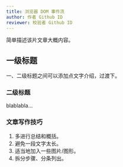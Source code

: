 ```yaml
---
title: 浏览器 DOM 事件流
author: 作者 Github ID
reviewer: 校验者 Github ID
---
```


简单描述该片文章大概内容。

<!--more-->

## 一级标题

一、二级标题之间可以添加点文字介绍，过渡下。

### 二级标题

blablabla...

### 文章写作技巧
1. 多进行总结和概括。
2. 避免一段文字太长。
3. 适当地加入一些图片/图形。
4. 拆分步骤、分条列出。
